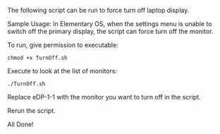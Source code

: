 The following script can be run to force turn off laptop display.

Sample Usage: In Elementary OS, when the settings menu is unable to switch off the primary display,
the script can force turn off the monitor.

To run, give permission to executable:
```
chmod +x TurnOff.sh
```

Execute to look at the list of monitors:
```
./TurnOff.sh
```
Replace eDP-1-1 with the monitor you want to turn off in the script.

Rerun the script.

All Done!
 
